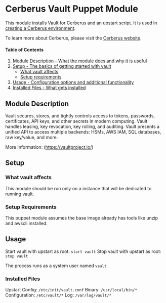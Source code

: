 # Cerberus Vault Puppet Module

This module installs Vault for Cerberus and an upstart script.  It is used
in [creating a Cerberus environment](http://engineering.nike.com/cerberus/docs/administration-guide/creating-an-environment).

To learn more about Cerberus, please visit the [Cerberus website](http://engineering.nike.com/cerberus/).

#### Table of Contents

1. [Module Description - What the module does and why it is useful](#module-description)
2. [Setup - The basics of getting started with vault](#setup)
    * [What vault affects](#what-vault-affects)
    * [Setup requirements](#setup-requirements)
3. [Usage - Configuration options and additional functionality](#usage)
4. [Installed Files - What gets installed](#installed-files)

## Module Description

Vault secures, stores, and tightly controls access to tokens, passwords, certificates, API keys, 
and other secrets in modern computing. Vault handles leasing, key revocation, key rolling, and 
auditing. Vault presents a unified API to access multiple backends: HSMs, AWS IAM, SQL databases, 
raw key/value, and more. 

More Information: (https://vaultproject.io/)

## Setup

### What vault affects

This module should be run only on a instance that will be dedicated to running vault.

### Setup Requirements 

This puppet module assumes the base image already has tools like unzip and awscli installed.

## Usage

Start vault with upstart as root: `start vault`
Stop vault with upstart as root: `stop vault`

The process runs as a system user named `vault`

### Installed Files

Upstart Config: `/etc/init/vault.conf`
Binary: `/usr/local/bin/*`
Configuration: `/etc/vault/*`
Log: `/var/log/vault/*`
